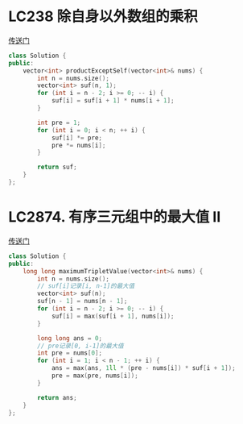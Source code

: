 # LC238 除自身以外数组的乘积
[传送门](https://leetcode.cn/problems/product-of-array-except-self/)
```C++
class Solution {
public:
    vector<int> productExceptSelf(vector<int>& nums) {
        int n = nums.size();
        vector<int> suf(n, 1);
        for (int i = n - 2; i >= 0; -- i) {
            suf[i] = suf[i + 1] * nums[i + 1];
        }

        int pre = 1;
        for (int i = 0; i < n; ++ i) {
            suf[i] *= pre;
            pre *= nums[i];
        }

        return suf;
    }
};
```

# LC2874. 有序三元组中的最大值 II
[传送门](https://leetcode.cn/problems/maximum-value-of-an-ordered-triplet-ii/description/)
```C++
class Solution {
public:
    long long maximumTripletValue(vector<int>& nums) {
        int n = nums.size();
        // suf[i]记录[i, n-1]的最大值
        vector<int> suf(n);
        suf[n - 1] = nums[n - 1];
        for (int i = n - 2; i >= 0; -- i) {
            suf[i] = max(suf[i + 1], nums[i]);
        }

        long long ans = 0;
        // pre记录[0, i-1]的最大值
        int pre = nums[0];
        for (int i = 1; i < n - 1; ++ i) {
            ans = max(ans, 1ll * (pre - nums[i]) * suf[i + 1]);
            pre = max(pre, nums[i]);
        }

        return ans;
    }
};
```
